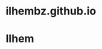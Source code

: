 # ilhembz.github.io
  
<!DOCTYPE html> 
<html lang="eng" dir="ltr">
     <head>
      	<meta keyboard="html, tech , learn, website">
      	<meta charset="utf-8">
      	<link rel="stylesheet"  href="pf4.css">
        <link rel="stylesheet"  media="screen and (max-width:800px)" href="table.css">
        <link rel="stylesheet"  media="screen and (max-width:530px)" href="phone.css">
        <link rel="stylesheet" href="https://cdnjs.cloudflare.com/ajax/libs/font-awesome/5.15.3/css/all.min.css" integrity="sha512-iBBXm8fW90+nuLcSKlbmrPcLa0OT92xO1BIsZ+ywDWZCvqsWgccV3gFoRBv0z+8dLJgyAHIhR35VZc2oM/gI1w==" crossorigin="anonymous" referrerpolicy="no-referrer" />
        <link rel="stylesheet"  href="https://stackpath.bootstrapcdn.com/font-awesome/4.7.0/css/font-awesome.min.css">
      	<meta charset="utf_8">
      	<meta name="viewport" content="width=device-width,  initial-scale=1.0">
        <title>Portfolio</title>
     </head>
  <body>
      <h1>Ilhem</h1>
</body>
</html>
